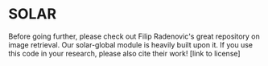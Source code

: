 # SOLAR
Before going further, please check out Filip Radenovic's great repository on image retrieval. Our solar-global module is heavily built upon it. If you use this code in your research, please also cite their work! [link to license]

